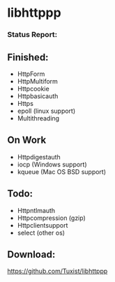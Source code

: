 # libhttppp

### Status Report:

## Finished:
- HttpForm
- HttpMultiform
- Httpcookie
- Httpbasicauth
- Https
- epoll (linux support)
- Multithreading

## On Work
- Httpdigestauth
- iocp (Windows support)
- kqueue (Mac OS BSD support)

## Todo:
- Httpntlmauth
- Httpcompression (gzip)
- Httpclientsupport
- select (other os)

## Download:
https://github.com/Tuxist/libhttppp

